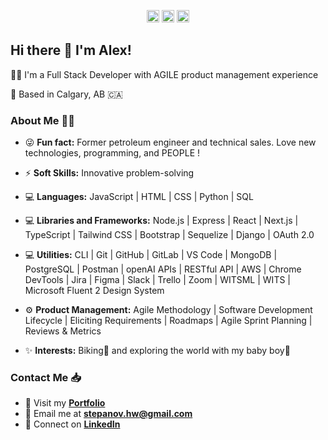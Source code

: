 <p align="center">
	<a href="https://www.linkedin.com/in/aleksandr-stepanov/"><img src="https://i.imgur.com/pZmhiqr.png" height="20" alt="LinkedIn"></a>
	<a href="https://stepanovcodes.netlify.app/"><img src="https://i.imgur.com/MTI95MR.png" height="20" alt="Portfolio"></a>
  <a href="https://github.com/stepanovcodes"><img src="https://i.imgur.com/VAx0YS5.png" height="20" alt="GitHub"></a>
</p>

## Hi there 👋 I'm Alex!

👨‍💻 I'm a Full Stack Developer with AGILE product management experience

📍 Based in Calgary, AB 🇨🇦


### About Me 👩‍🚀

- 😜 **Fun fact:** Former petroleum engineer and technical sales. Love new technologies, programming, and PEOPLE ! 

- ⚡ **Soft Skills:** Innovative problem-solving

- 💻 **Languages:** JavaScript | HTML | CSS | Python | SQL
  
- 💻 **Libraries and Frameworks:** Node.js | Express | React | Next.js | TypeScript | Tailwind CSS | Bootstrap | Sequelize | Django | OAuth 2.0

- 💻 **Utilities:** CLI | Git | GitHub | GitLab | VS Code | MongoDB | PostgreSQL | Postman | openAI APIs | RESTful API | AWS | Chrome DevTools | Jira | Figma | Slack | Trello | Zoom | WITSML | WITS | Microsoft Fluent 2 Design System

- ⚙️ **Product Management:** Agile Methodology | Software Development Lifecycle | Eliciting Requirements | Roadmaps | Agile Sprint Planning | Reviews & Metrics

- ✨ **Interests:** Biking🚴 and exploring the world with my baby boy👶

### Contact Me 📥 

- 💼 Visit my **[Portfolio](https://stepanovcodes.netlify.app/)**
- 📧 Email me at **[stepanov.hw@gmail.com](mailto:stepanov.hw@gmail.com)**
- 🔗 Connect on **[LinkedIn](https://www.linkedin.com/in/aleksandr-stepanov/)**
